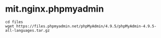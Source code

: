 # mit.nginx.phpmyadmin

```
cd files
wget https://files.phpmyadmin.net/phpMyAdmin/4.9.5/phpMyAdmin-4.9.5-all-languages.tar.gz
```

